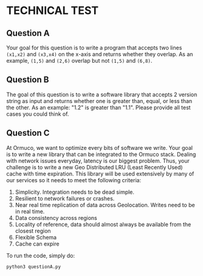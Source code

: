 # TECHNICAL TEST

## Question A

Your goal for this question is to write a program that accepts two lines `(x1,x2)` and `(x3,x4)` 
on the x-axis and returns whether they overlap. As an example, `(1,5)` and `(2,6)` overlap but not `(1,5)` and `(6,8)`.

## Question B

The goal of this question is to write a software library that accepts 2 version string as 
input and returns whether one is greater than, equal, or less than the other. 
As an example: "1.2" is greater than "1.1". Please provide all test cases you could think of.

## Question C

At Ormuco, we want to optimize every bits of software we write. 
Your goal is to write a new library that can be integrated to the Ormuco stack. 
Dealing with network issues everyday, latency is our biggest problem. 
Thus, your challenge is to write a new Geo Distributed LRU (Least Recently Used) cache with time expiration. 
This library will be used extensively by many of our services so it needs to meet the following criteria:

1. Simplicity. Integration needs to be dead simple.
2. Resilient to network failures or crashes.
3. Near real time replication of data across Geolocation. Writes need to be in real time.
4. Data consistency across regions
5. Locality of reference, data should almost always be available from the closest region
6. Flexible Schema
7. Cache can expire

To run the code, simply do:

`python3 questionA.py`